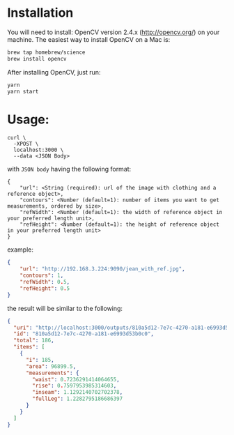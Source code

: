 # Installation
You will need to install: OpenCV version 2.4.x (http://opencv.org/) on your machine. The easiest way to install OpenCV on a Mac is:

```bash
brew tap homebrew/science
brew install opencv
```

After installing OpenCV, just run:

```bash
yarn
yarn start
```

# Usage:

```
curl \
  -XPOST \
  localhost:3000 \
  --data <JSON Body>  
```

with `JSON body` having the following format:

```
{
	"url": <String (required): url of the image with clothing and a reference object>,
	"contours": <Number (default=1): number of items you want to get measurements, ordered by size>,
	"refWidth": <Number (default=1): the width of reference object in your preferred length unit>,
	"refHeight": <Number (default=1): the height of reference object in your preferred length unit>
}
```

example:

```json
{
	"url": "http://192.168.3.224:9090/jean_with_ref.jpg",
	"contours": 1,
	"refWidth": 0.5,
	"refHeight": 0.5
}
```

the result will be similar to the following:

```json
{
  "uri": "http://localhost:3000/outputs/810a5d12-7e7c-4270-a181-e6993d53b0c0.contours.jpg",
  "id": "810a5d12-7e7c-4270-a181-e6993d53b0c0",
  "total": 186,
  "items": [
    {
      "i": 185,
      "area": 96899.5,
      "measurements": {
        "waist": 0.7236291414064655,
        "rise": 0.7597953985314603,
        "inseam": 1.1292140702702378,
        "fullLeg": 1.2282795186686397
      }
    }
  ]
}
```
